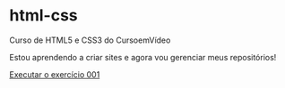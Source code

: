 # html-css
 Curso de HTML5 e CSS3 do CursoemVídeo

 Estou aprendendo a criar sites e agora vou gerenciar meus repositórios!

 <a href="https://marcofcp.github.io/html-css/exercicios/ex001/index.html">Executar o exercício 001</a>
